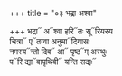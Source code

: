 +++
title = "०३ भद्रा अश्वा"

+++
भद्रा᳓ अ᳓श्वा हरि᳓तः सू᳓रियस्य  
चित्रा᳓ ए᳓तग्वा अनुमा᳓दियासः  
नमस्य᳓न्तो दिव᳓ आ᳓ पृष्ठ᳓म् अस्थुः  
प᳓रि द्या᳓वापृथिवी᳓ यन्ति सद्यः᳓